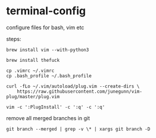 # terminal-config
configure files for bash, vim etc

steps:
```
brew install vim --with-python3

brew install thefuck

cp .vimrc ~/.vimrc
cp .bash_profile ~/.bash_profile

curl -fLo ~/.vim/autoload/plug.vim --create-dirs \
    https://raw.githubusercontent.com/junegunn/vim-plug/master/plug.vim

vim -c ':PlugInstall' -c ':q' -c ':q'
```

remove all merged branches in git

`git branch --merged | grep -v \* | xargs git branch -D`
